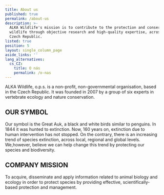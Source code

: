```yaml
---
title: About us
published: true
permalink: /about-us
description: >-
  ALKA Wildlife's mission is to contribute to the protection and conservation of
  wildlife through objective research and high-quality expertise, across the
  Czech Republic.
listed: true
position: 5
layout: single_column_page
aside_links: ''
lang_alternatives:
  cs_CZ:
    title: O nás
    permalink: /o-nas
---
```

ALKA Wildlife, o.p.s. is a non-profit, non-governmental organisation, based in the Czech Republic. It was founded in 2007 by a group of six experts in vertebrate ecology and nature conservation.

## **OUR SYMBOL**

Our symbol is the Great Auk, a black and white birds similar to penguins. In 1844 it was hunted to extinction. Now, 160 years on, extinction due to human intervention has not stopped. On the contrary, there is an increasing trend of species extinction, across local, regional and global levels. We,however, believe we can help change this trend by protecting our species and biodiversity.

## **COMPANY MISSION**

To acquire, disseminate and apply information related to animal biology and ecology in order to protect species by providing effective, scientifically-based protection and management.
